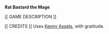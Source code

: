 **Rat Bastard the Mage**

[[ GAME DESCRIPTION ]]

[[ CREDITS ]]
Uses [Kenny Assets](https://kenney.nl/assets/tiny-dungeon), with gratitude.